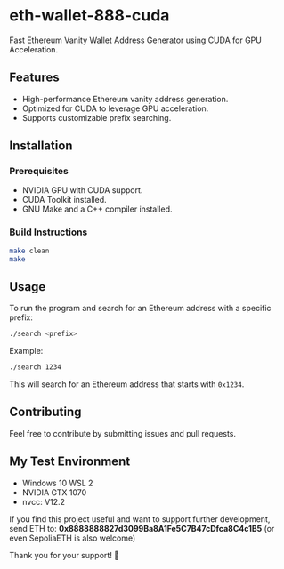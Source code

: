 # eth-wallet-888-cuda

Fast Ethereum Vanity Wallet Address Generator using CUDA for GPU Acceleration.

## Features
- High-performance Ethereum vanity address generation.
- Optimized for CUDA to leverage GPU acceleration.
- Supports customizable prefix searching.

## Installation
### Prerequisites
- NVIDIA GPU with CUDA support.
- CUDA Toolkit installed.
- GNU Make and a C++ compiler installed.

### Build Instructions
```sh
make clean
make
```

## Usage
To run the program and search for an Ethereum address with a specific prefix:
```sh
./search <prefix>
```
Example:
```sh
./search 1234
```
This will search for an Ethereum address that starts with `0x1234`.

## Contributing
Feel free to contribute by submitting issues and pull requests.

## My Test Environment
- Windows 10 WSL 2
- NVIDIA GTX 1070
- nvcc: V12.2

If you find this project useful and want to support further development, send ETH to:
**0x8888888827d3099Ba8A1Fe5C7B47cDfca8C4c1B5**
(or even SepoliaETH is also welcome)

Thank you for your support! 🚀

